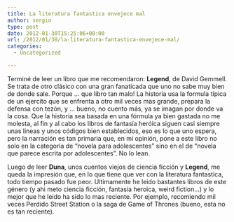```yaml
---
title: La literatura fantastica envejece mal
author: sergio
type: post
date: 2012-01-30T15:25:06+00:00
url: /2012/01/30/la-literatura-fantastica-envejece-mal/
categories:
  - Uncategorized

---
```

Terminé de leer un libro que me recomendaron: **Legend**, de David Gemmell. Se trata de otro clásico con una gran fanaticada que uno no sabe muy bien de donde sale. Porque &#8230; que libro tan malo! La historia usa la formula típica de un ejercito que se enfrenta a otro mil veces mas grande, prepara la defensa con tezón, y &#8230; bueno, no cuento más, ya se imagan por donde va la cosa. Que la historia sea basada en una fórmula ya bien gastada no me molesta, al fin y al cabo los libros de fantasía heróica siguen casi siempre unas lineas y unos códigos bien establecidos, eso es lo que uno espera, pero la narración es tan primaria que, en mi opinión, pone a este libro no solo en la categoria de &#8220;novela para adolescentes&#8221; sino en el de &#8220;novela que parece escrita por adolescentes&#8221;. No lo lean.

Luego de leer **Duna**, unos cuentos viejos de ciencia ficción y **Legend**, me queda la impresión que, en lo que tiene que ver con la literatura fantastica, todo tiempo pasado fue peor. Ultimamente he leido bastantes libros de este género (y ahi meto ciencia ficción, fantasía heroica, weird fiction&#8230;) y lo mejor que he leido ha sido lo mas reciente. Por ejemplo, recomiendo mil veces Perdido Street Station o la saga de Game of Thrones (bueno, esta no es tan reciente).
